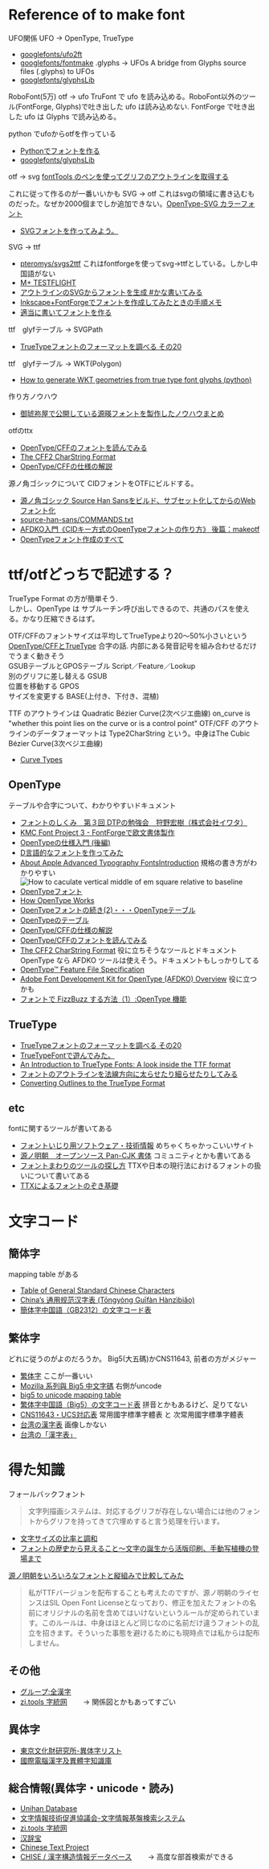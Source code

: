 # Reference of to make font


UFO関係
UFO -> OpenType, TrueType  
- [googlefonts/ufo2ft](https://github.com/googlefonts/ufo2ft)
- [googlefonts/fontmake](https://github.com/googlefonts/fontmake)
.glyphs -> UFOs
A bridge from Glyphs source files (.glyphs) to UFOs
- [googlefonts/glyphsLib](https://github.com/googlefonts/glyphsLib)

RoboFont(5万) otf -> ufo
TruFont で ufo を読み込める。RoboFont以外のツール(FontForge, Glyphs)で吐き出した ufo は読み込めない.
FontForge で吐き出した ufo は Glyphs で読み込める。

python でufoからotfを作っている
- [Pythonでフォントを作る](https://qiita.com/irori/items/5518c242e0244838783b)
- [googlefonts/glyphsLib](https://github.com/googlefonts/glyphsLib)

otf -> svg
[fontTools のペンを使ってグリフのアウトラインを取得する](https://shiromoji.hatenablog.jp/entry/2017/11/26/221902)

これに従って作るのが一番いいかも
SVG -> otf
これはsvgの領域に書き込むものだった。なぜか2000個までしか追加できない。[OpenType-SVG カラーフォント](https://helpx.adobe.com/jp/fonts/using/ot-svg-color-fonts.html)
- [SVGフォントを作ってみよう。](https://ten5963.wordpress.com/2017/07/25/svg%E3%83%95%E3%82%A9%E3%83%B3%E3%83%88%E3%82%92%E4%BD%9C%E3%81%A3%E3%81%A6%E3%81%BF%E3%82%88%E3%81%86%E3%80%82/)

SVG -> ttf
- [pteromys/svgs2ttf](https://github.com/pteromys/svgs2ttf)
これはfontforgeを使ってsvg->ttfとしている。しかし中国語がない
- [M+ TESTFLIGHT](http://mplus-fonts.osdn.jp/cgi-bin/blosxom.cgi)
- [アウトラインのSVGからフォントを生成 #かな書いてみる](https://shiromoji.hatenablog.jp/entry/20120314/1331744357)
- [Inkscape+FontForgeでフォントを作成してみたときの手順メモ](https://sites.google.com/site/mieki256wiki/home/inkscape-fontforgedefontowo-zuo-chengshitemitatokino-shou-shunmemo)
- [適当に書いてフォントを作る](https://nixeneko.hatenablog.com/entry/2016/02/06/114348)

ttf　glyfテーブル -> SVGPath
- [TrueTypeフォントのフォーマットを調べる その20](https://project-the-tower2.hatenadiary.org/entry/20100630/1277838854)

ttf　glyfテーブル -> WKT(Polygon)
- [How to generate WKT geometries from true type font glyphs (python)](https://gis.stackexchange.com/questions/258076/how-to-generate-wkt-geometries-from-true-type-font-glyphs-python)

作り方ノウハウ
- [御琥祢屋で公開している源暎フォントを製作したノウハウまとめ](https://okoneya.jp/font/knowhow.html)

otfのttx  
- [OpenType/CFFのフォントを読んでみる](https://nixeneko.hatenablog.com/entry/2018/06/20/000000)
- [The CFF2 CharString Format](https://docs.microsoft.com/en-us/typography/opentype/spec/cff2charstr)
- [OpenType/CFFの仕様の解説](https://project-the-tower2.hatenadiary.org/entry/20101204/1291482945)

源ノ角ゴシックについて
CIDフォントをOTFにビルドする。
- [源ノ角ゴシック Source Han Sansをビルド、サブセット化してからのWebフォント化](https://birdwing3.com/201506171/)
- [source-han-sans/COMMANDS.txt](https://github.com/adobe-fonts/source-han-sans/blob/master/COMMANDS.txt)
- [AFDKO入門《CIDキー方式のOpenTypeフォントの作り方》 後篇：makeotf](https://shiromoji.hatenablog.jp/entry/20111210/1323520587)
- [OpenTypeフォント作成のすべて](http://blogs.adobe.com/CCJKType/files/2012/06/afdko-mhattori-20120625.pdf)

# ttf/otfどっちで記述する？
TrueType Format の方が簡単そう.  
しかし、OpenType は サブルーチン呼び出しできるので、共通のパスを使える。かなり圧縮できるはず。  

OTF/CFFのフォントサイズは平均してTrueTypeより20～50%小さいという  
[OpenType/CFFとTrueType](https://blogs.yahoo.co.jp/lcskawamura/15689271.html)
合字の話. 内部にある発音記号を組み合わせるだけでうまく動きそう  
GSUBテーブルとGPOSテーブル Script／Feature／Lookup  
別のグリフに差し替える GSUB  
位置を移動する GPOS  
サイズを変更する BASE(上付き、下付き、混植)  

TTF のアウトラインは Quadratic Bézier Curve(2次ベジエ曲線)  on_curve is	"whether this point lies on the curve or is a control point"
OTF/CFF のアウトラインのデータフォーマットは Type2CharString という。中身はThe Cubic Bézier Curve(3次ベジエ曲線)
- [Curve Types](https://help.fontlab.com/fontlab-vi/Curve-Types/)


## OpenType
テーブルや合字について、わかりやすいドキュメント
- [フォントのしくみ　第３回 DTPの勉強会　狩野宏樹（株式会社イワタ）](https://www.iwatafont.co.jp/news/img/about_font.pdf)
- [KMC Font Project 3 - FontForgeで欧文書体製作](https://www.slideshare.net/kmaztani/kmc-font-project-3-fontforge)
- [OpenTypeの仕様入門 (後編)](https://qiita.com/496_/items/02f2d63fe4bd5603e4dc)
- [D言語的なフォントを作ってみた](https://qiita.com/zr_tex8r/items/ace02d114ea25a3ae4ac)
- [About Apple Advanced Typography FontsIntroduction](https://developer.apple.com/fonts/TrueType-Reference-Manual/RM06/Chap6AATIntro.html)
規格の書き方がわかりやすい
![How to caculate vertical middle of em square relative to baseline](https://html.spec.whatwg.org/images/baselines.png)
- [OpenTypeフォント](https://www.morisawa.co.jp/culture/dictionary/1904)
- [How OpenType Works](https://simoncozens.github.io/fonts-and-layout/opentype.html)
- [OpenTypeフォントの続き(2)・・・OpenTypeテーブル](http://vanillasky-room.cocolog-nifty.com/blog/2008/02/opentype2openty.html)
- [OpenTypeのテーブル](http://kanji-database.sourceforge.net/fonts/opentype.html)
- [OpenType/CFFの仕様の解説](https://project-the-tower2.hatenadiary.org/entry/20101204/1291482945)
- [OpenType/CFFのフォントを読んでみる](https://nixeneko.hatenablog.com/category/%E3%83%95%E3%82%A9%E3%83%B3%E3%83%88)
- [The CFF2 CharString Format](https://docs.microsoft.com/en-us/typography/opentype/spec/cff2charstr)
役に立ちそうなツールとドキュメント  
OpenType なら AFDKO ツールは使えそう。ドキュメントもしっかりしてる
- [OpenType™ Feature File Specification](http://adobe-type-tools.github.io/afdko/OpenTypeFeatureFileSpecification.html#5.d)
- [Adobe Font Development Kit for OpenType (AFDKO) Overview](http://adobe-type-tools.github.io/afdko/AFDKO-Overview.html)
役に立つかも
- [フォントで FizzBuzz する方法（1）:OpenType 機能](https://nixeneko.sakura.ne.jp/data/c93-fizzbuzz_otfeat/fizzbuzz_gsub.pdf)

## TrueType
- [TrueTypeフォントのフォーマットを調べる その20](https://project-the-tower2.hatenadiary.org/entry/20100630/1277838854)
- [TrueTypeFontで遊んでみた。](http://graphics.hatenablog.com/entry/2016/11/05/193540)
- [An Introduction to TrueType Fonts: A look inside the TTF format](http://scripts.sil.org/cms/scripts/page.php?site_id=nrsi&id=iws-chapter08)
- [フォントのアウトラインを法線方向に太らせたり細らせたりしてみる](https://nixeneko.hatenablog.com/entry/2017/12/13/000000)
- [Converting Outlines to the TrueType Format](https://developer.apple.com/fonts/TrueType-Reference-Manual/RM08/appendixE.html)



## etc
fontに関するツールが書いてある
- [フォントいじり用ソフトウェア・技術情報](https://nixeneko.hatenablog.com/entry/2015/12/29/231141)
めちゃくちゃかっこいいサイト
- [源ノ明朝　オープンソース Pan-CJK 書体](https://source.typekit.com/source-han-serif/jp/)
コミュニティとかも書いてある
- [フォントまわりのツールの探し方](https://shiromoji.hatenablog.jp/entry/2018/08/12/235803)
TTXや日本の現行法におけるフォントの扱いについて書いてある
- [TTXによるフォントのぞき基礎](https://shiromoji.net/font/mojiben0503/fontnozoki-with-ttx/#/)


# 文字コード
## 簡体字
mapping table がある
- [Table of General Standard Chinese Characters](http://hanzidb.org/character-list/general-standard)
- [China’s 通用规范汉字表 (Tōngyòng Guīfàn Hànzìbiǎo)](https://blogs.adobe.com/CCJKType/2014/03/china-8105.html)
- [簡体字中国語（GB2312）の文字コード表](http://ash.jp/code/cn/gb2312tbl.htm)

## 繁体字
どれに従うのがよのだろうか。
Big5(大五碼)かCNS11643, 前者の方がメジャー
- [繁体字](https://www.wikizero.com/ja/%E7%B9%81%E4%BD%93%E5%AD%97)
ここが一番いい
- [Mozilla 系列與 Big5 中文字碼](https://moztw.org/docs/big5/)
右側がuncode
- [big5 to unicode mapping table](https://www.csie.ntu.edu.tw/~r92030/project/big5/)
- [繁体字中国語（Big5）の文字コード表](http://ash.jp/code/cn/big5tbl.htm)
拼音とかもあるけど、足りてない
- [CNS11643・UCS対応表](http://kanji-database.sourceforge.net/charcode/cns.html)
常用國字標準字體表 と 次常用國字標準字體表
- [台湾の漢字表](http://kanji-database.sourceforge.net/tables/taiwan.html)
画像しかない
- [台湾の「漢字表」](http://kanji.zinbun.kyoto-u.ac.jp/~yasuoka/kanjibukuro/taiwan.html#BIG5)

# 得た知識
フォールバックフォント  
> 文字列描画システムは、対応するグリフが存在しない場合には他のフォントからグリフを持ってきて穴埋めすると言う処理を行います。

- [文字サイズの比率と調和](https://standard.shiftbrain.com/blog/harmonious-proportions-in-type-sizes)
- [フォントの歴史から見えること～文字の誕生から活版印刷、手動写植機の登場まで](https://creatorzine.jp/article/detail/62)

[源ノ明朝をいろいろなフォントと縦組みで比較してみた](https://silight.hatenablog.jp/entry/2017/04/04/170908)
> 私がTTFバージョンを配布することも考えたのですが、源ノ明朝のライセンスはSIL Open Font Licenseとなっており、修正を加えたフォントの名前にオリジナルの名前を含めてはいけないというルールが定められています。このルールは、中身はほとんど同じなのに名前だけ違うフォントの乱立を招きます。そういった事態を避けるためにも現時点では私からは配布しません。


## その他
- [グループ:全漢字](https://glyphwiki.org/wiki/Group:%E5%85%A8%E6%BC%A2%E5%AD%97)
- [zi.tools 字統网](https://zi.tools/zi/%F0%AE%8E%B5)
　　-> 関係図とかもあってすごい

## 異体字
- [東京文化財研究所-異体字リスト](https://www.tobunken.go.jp/archives/%E7%95%B0%E4%BD%93%E5%AD%97%E3%83%AA%E3%82%B9%E3%83%88/)
- [國際電腦漢字及異體字知識庫](https://chardb.iis.sinica.edu.tw/)

## 総合情報(異体字・unicode・読み)
- [Unihan Database](https://www.unicode.org/charts/unihan.html)
- [文字情報技術促進協議会-文字情報基盤検索システム](https://moji.or.jp/mojikibansearch/basic)
- [zi.tools 字統网](https://zi.tools/)
- [汉辞宝](https://www.hancibao.com/)
- [Chinese Text Project](https://ctext.org/dictionary.pl?if=en)
- [CHISE / 漢字構造情報データベース](https://www.chise.org/ids/)
　　-> 高度な部首検索ができる
